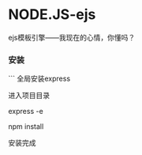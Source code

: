 # NODE.JS-ejs
ejs模板引擎——我现在的心情，你懂吗？

<h3>安装</h3>
```
全局安装express

进入项目目录

express -e

npm install

安装完成
```



